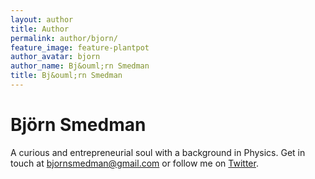 ```yaml
---
layout: author
title: Author
permalink: author/bjorn/
feature_image: feature-plantpot
author_avatar: bjorn
author_name: Bj&ouml;rn Smedman
title: Bj&ouml;rn Smedman
---
```


# Bj&ouml;rn Smedman

A curious and entrepreneurial soul with a background in Physics. Get in touch at
[bjornsmedman@gmail.com](mailto:bjornsmedman@gmail.com) or follow me on [Twitter](http://twitter.com/bjornsing).
